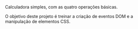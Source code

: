 Calculadora simples, com as quatro operações básicas.

O objetivo deste projeto é treinar a criação de eventos DOM e a manipulação de elementos CSS.